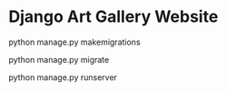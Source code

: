 # Django Art Gallery Website


python manage.py makemigrations

python manage.py migrate

python manage.py runserver
